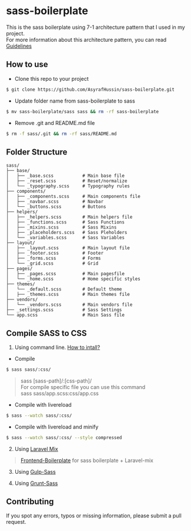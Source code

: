 # sass-boilerplate
This is the sass boilerplate using 7-1 architecture pattern that I used in my project. <br>
For more information about this architecture pattern, you can read [Guidelines](http://sass-guidelin.es/#architecture)

## How to use
* Clone this repo to your project
```bash
$ git clone https://github.com/AsyrafHussin/sass-boilerplate.git
```

* Update folder name from sass-boilerplate to sass
```bash
$ mv sass-boilerplate/sass sass && rm -rf sass-boilerplate
```

* Remove .git and README.md file
```bash
$ rm -f sass/.git && rm -rf sass/README.md
```

## Folder Structure

    sass/
    ├── base/          
    │   ├── _base.scss           # Main base file
    │   ├── _reset.scss          # Reset/normalize
    │   └── _typography.scss     # Typography rules          
    ├── components/              
    │   ├── _components.scss     # Main components file   
    │   ├── _navbar.scss         # Navbar   
    │   └── _buttons.scss        # Buttons 
    ├── helpers/     
    │   ├── _helpers.scss        # Main helpers file
    │   ├── _functions.scss      # Sass Functions
    │   ├── _mixins.scss         # Sass Mixins
    │   ├── _placeholders.scss   # Sass Pleholders
    │   └── _variables.scss      # Sass Variables  
    ├── layout/        
    │   ├── _layout.scss         # Main layout file         
    │   ├── _footer.scss         # Footer
    │   ├── _forms.scss          # Forms               
    │   └── _grid.scss           # Grid   
    ├── pages/     
    │   ├── _pages.scss          # Main pagesfile     
    │   └── _home.scss           # Home specific styles            
    ├── themes/
    │   └── _default.scss        # Default theme 
    │   ├── _themes.scss         # Main themes file     
    ├── vendors/
    │   └── _vendors.scss        # Main vendors file   
    ├── _settings.scss           # Sass Settings  
    └── app.scss                 # Main Sass file

## Compile SASS to CSS

1. Using command line. [How to intall?](http://sass-lang.com/install)

* Compile <br> 
```bash
$ sass sass/:css/
```

> sass [sass-path]/:[css-path]/ <br>
> For compile specific file you can use this command <br>
> sass sass/app.scss:css/app.css

* Compile with livereload <br>
```bash
$ sass --watch sass/:css/
```  
  
* Compile with livereload and minify
```bash
$ sass --watch sass/:css/ --style compressed
```  

2. Using [Laravel Mix](https://github.com/JeffreyWay/laravel-mix/blob/master/docs/installation.md)
> [Frontend-Boilerplate](https://github.com/AsyrafHussin/frontend-boilerplate) for sass boilerplate + Laravel-mix 

3. Using [Gulp-Sass](https://github.com/dlmanning/gulp-sass)

4. Using [Grunt-Sass](https://github.com/sindresorhus/grunt-sass)

## Contributing
If you spot any errors, typos or missing information, please submit a pull request.



